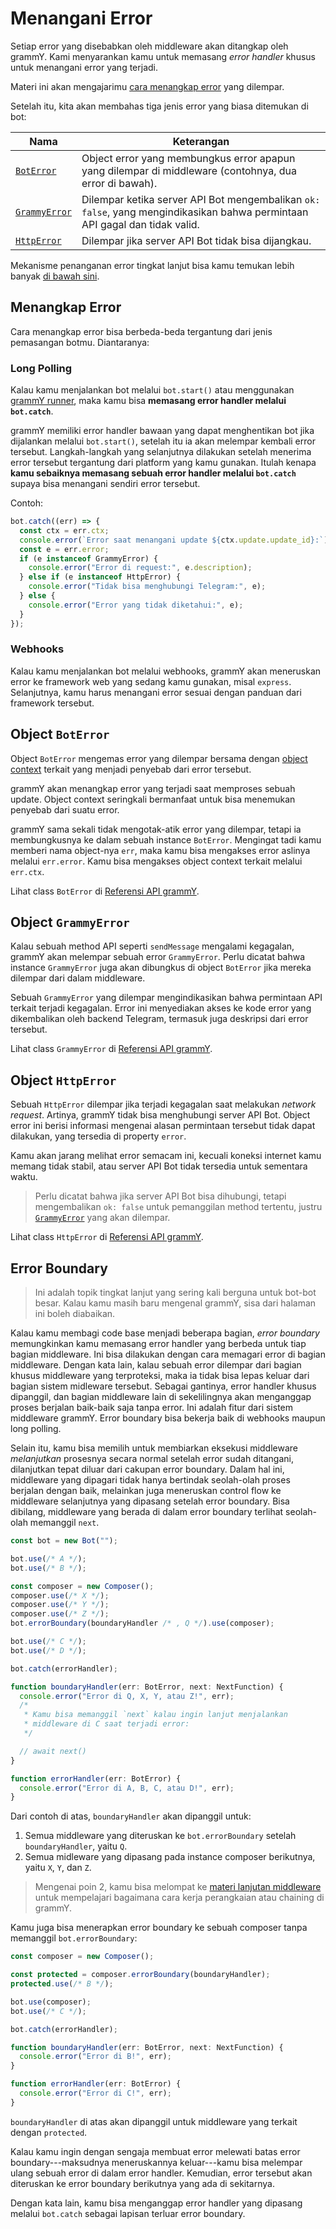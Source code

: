 # Menangani Error

Setiap error yang disebabkan oleh middleware akan ditangkap oleh grammY. Kami
menyarankan kamu untuk memasang _error handler_ khusus untuk menangani error
yang terjadi.

Materi ini akan mengajarimu [cara menangkap error](#menangkap-error) yang
dilempar.

Setelah itu, kita akan membahas tiga jenis error yang biasa ditemukan di bot:

| Nama                                 | Keterangan                                                                                                                 |
| ------------------------------------ | -------------------------------------------------------------------------------------------------------------------------- |
| [`BotError`](#object-boterror)       | Object error yang membungkus error apapun yang dilempar di middleware (contohnya, dua error di bawah).                     |
| [`GrammyError`](#object-grammyerror) | Dilempar ketika server API Bot mengembalikan `ok: false`, yang mengindikasikan bahwa permintaan API gagal dan tidak valid. |
| [`HttpError`](#object-httperror)     | Dilempar jika server API Bot tidak bisa dijangkau.                                                                         |

Mekanisme penanganan error tingkat lanjut bisa kamu temukan lebih banyak
[di bawah sini](#error-boundary).

## Menangkap Error

Cara menangkap error bisa berbeda-beda tergantung dari jenis pemasangan botmu.
Diantaranya:

### Long Polling

Kalau kamu menjalankan bot melalui `bot.start()` atau menggunakan
[grammY runner](../plugins/runner), maka kamu bisa **memasang error handler
melalui `bot.catch`**.

grammY memiliki error handler bawaan yang dapat menghentikan bot jika dijalankan
melalui `bot.start()`, setelah itu ia akan melempar kembali error tersebut.
Langkah-langkah yang selanjutnya dilakukan setelah menerima error tersebut
tergantung dari platform yang kamu gunakan. Itulah kenapa **kamu sebaiknya
memasang sebuah error handler melalui `bot.catch`** supaya bisa menangani
sendiri error tersebut.

Contoh:

```ts
bot.catch((err) => {
  const ctx = err.ctx;
  console.error(`Error saat menangani update ${ctx.update.update_id}:`);
  const e = err.error;
  if (e instanceof GrammyError) {
    console.error("Error di request:", e.description);
  } else if (e instanceof HttpError) {
    console.error("Tidak bisa menghubungi Telegram:", e);
  } else {
    console.error("Error yang tidak diketahui:", e);
  }
});
```

### Webhooks

Kalau kamu menjalankan bot melalui webhooks, grammY akan meneruskan error ke
framework web yang sedang kamu gunakan, misal `express`. Selanjutnya, kamu harus
menangani error sesuai dengan panduan dari framework tersebut.

## Object `BotError`

Object `BotError` mengemas error yang dilempar bersama dengan
[object context](./context) terkait yang menjadi penyebab dari error tersebut.

grammY akan menangkap error yang terjadi saat memproses sebuah update. Object
context seringkali bermanfaat untuk bisa menemukan penyebab dari suatu error.

grammY sama sekali tidak mengotak-atik error yang dilempar, tetapi ia
membungkusnya ke dalam sebuah instance `BotError`. Mengingat tadi kamu memberi
nama object-nya `err`, maka kamu bisa mengakses error aslinya melalui
`err.error`. Kamu bisa mengakses object context terkait melalui `err.ctx`.

Lihat class `BotError` di [Referensi API grammY](/ref/core/boterror).

## Object `GrammyError`

Kalau sebuah method API seperti `sendMessage` mengalami kegagalan, grammY akan
melempar sebuah error `GrammyError`. Perlu dicatat bahwa instance `GrammyError`
juga akan dibungkus di object `BotError` jika mereka dilempar dari dalam
middleware.

Sebuah `GrammyError` yang dilempar mengindikasikan bahwa permintaan API terkait
terjadi kegagalan. Error ini menyediakan akses ke kode error yang dikembalikan
oleh backend Telegram, termasuk juga deskripsi dari error tersebut.

Lihat class `GrammyError` di [Referensi API grammY](/ref/core/grammyerror).

## Object `HttpError`

Sebuah `HttpError` dilempar jika terjadi kegagalan saat melakukan _network
request_. Artinya, grammY tidak bisa menghubungi server API Bot. Object error
ini berisi informasi mengenai alasan permintaan tersebut tidak dapat dilakukan,
yang tersedia di property `error`.

Kamu akan jarang melihat error semacam ini, kecuali koneksi internet kamu memang
tidak stabil, atau server API Bot tidak tersedia untuk sementara waktu.

> Perlu dicatat bahwa jika server API Bot bisa dihubungi, tetapi mengembalikan
> `ok: false` untuk pemanggilan method tertentu, justru
> [`GrammyError`](./errors#object-grammyerror) yang akan dilempar.

Lihat class `HttpError` di [Referensi API grammY](/ref/core/httperror).

## Error Boundary

> Ini adalah topik tingkat lanjut yang sering kali berguna untuk bot-bot besar.
> Kalau kamu masih baru mengenal grammY, sisa dari halaman ini boleh diabaikan.

Kalau kamu membagi code base menjadi beberapa bagian, _error boundary_
memungkinkan kamu memasang error handler yang berbeda untuk tiap bagian
middleware. Ini bisa dilakukan dengan cara memagari error di bagian middleware.
Dengan kata lain, kalau sebuah error dilempar dari bagian khusus middleware yang
terproteksi, maka ia tidak bisa lepas keluar dari bagian sistem midleware
tersebut. Sebagai gantinya, error handler khusus dipanggil, dan bagian
middleware lain di sekelilingnya akan menganggap proses berjalan baik-baik saja
tanpa error. Ini adalah fitur dari sistem middleware grammY. Error boundary bisa
bekerja baik di webhooks maupun long polling.

Selain itu, kamu bisa memilih untuk membiarkan eksekusi middleware _melanjutkan_
prosesnya secara normal setelah error sudah ditangani, dilanjutkan tepat diluar
dari cakupan error boundary. Dalam hal ini, middleware yang dipagari tidak hanya
bertindak seolah-olah proses berjalan dengan baik, melainkan juga meneruskan
control flow ke middleware selanjutnya yang dipasang setelah error boundary.
Bisa dibilang, middleware yang berada di dalam error boundary terlihat
seolah-olah memanggil `next`.

```ts
const bot = new Bot("");

bot.use(/* A */);
bot.use(/* B */);

const composer = new Composer();
composer.use(/* X */);
composer.use(/* Y */);
composer.use(/* Z */);
bot.errorBoundary(boundaryHandler /* , Q */).use(composer);

bot.use(/* C */);
bot.use(/* D */);

bot.catch(errorHandler);

function boundaryHandler(err: BotError, next: NextFunction) {
  console.error("Error di Q, X, Y, atau Z!", err);
  /*
   * Kamu bisa memanggil `next` kalau ingin lanjut menjalankan
   * middleware di C saat terjadi error:
   */

  // await next()
}

function errorHandler(err: BotError) {
  console.error("Error di A, B, C, atau D!", err);
}
```

Dari contoh di atas, `boundaryHandler` akan dipanggil untuk:

1. Semua middleware yang diteruskan ke `bot.errorBoundary` setelah
   `boundaryHandler`, yaitu `Q`.
2. Semua midleware yang dipasang pada instance composer berikutnya, yaitu `X`,
   `Y`, dan `Z`.

> Mengenai poin 2, kamu bisa melompat ke
> [materi lanjutan middleware](../advanced/middleware) untuk mempelajari
> bagaimana cara kerja perangkaian atau chaining di grammY.

Kamu juga bisa menerapkan error boundary ke sebuah composer tanpa memanggil
`bot.errorBoundary`:

```ts
const composer = new Composer();

const protected = composer.errorBoundary(boundaryHandler);
protected.use(/* B */);

bot.use(composer);
bot.use(/* C */);

bot.catch(errorHandler);

function boundaryHandler(err: BotError, next: NextFunction) {
  console.error("Error di B!", err);
}

function errorHandler(err: BotError) {
  console.error("Error di C!", err);
}
```

`boundaryHandler` di atas akan dipanggil untuk middleware yang terkait dengan
`protected`.

Kalau kamu ingin dengan sengaja membuat error melewati batas error
boundary---maksudnya meneruskannya keluar---kamu bisa melempar ulang sebuah
error di dalam error handler. Kemudian, error tersebut akan diteruskan ke error
boundary berikutnya yang ada di sekitarnya.

Dengan kata lain, kamu bisa menganggap error handler yang dipasang melalui
`bot.catch` sebagai lapisan terluar error boundary.

